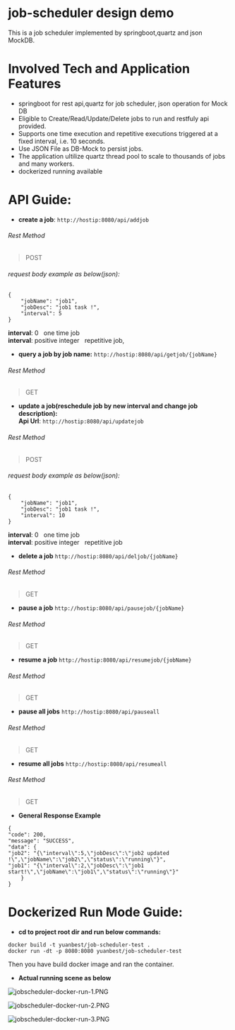 # job-scheduler design  demo
This is a job scheduler implemented by springboot,quartz and json MockDB.
# Involved Tech and Application Features
* springboot for rest api,quartz for job scheduler, json operation for Mock DB
* Eligible to Create/Read/Update/Delete jobs to run and restfuly api provided.
* Supports one time execution and repetitive executions triggered at a fixed interval,
  i.e. 10 seconds.
* Use JSON File as DB-Mock to persist jobs.
* The application ultilize quartz thread pool to scale to thousands of jobs and many workers.
* dockerized running available 

# API Guide:
- **create a job**: 
`http://hostip:8080/api/addjob`
###### Rest Method
> POST   <br />   
###### request body example as below(json): 
``` 
{
    "jobName": "job1",
    "jobDesc": "job1 task !",
    "interval": 5
}
```
  **interval**: 0  &nbsp; one time job  
  **interval**: positive integer  &nbsp;  repetitive job,
 
- **query a job by job name:**
`http://hostip:8080/api/getjob/{jobName}`
###### Rest Method
> GET   <br />  
 
- **update a job(reschedule job by new interval and change job description):**  
   **Api Url**: `http://hostip:8080/api/updatejob`
###### Rest Method
> POST   <br />   
###### request body example as below(json): 
``` 
{
    "jobName": "job1",
    "jobDesc": "job1 task !",
    "interval": 10
}
```
  **interval**: 0  &nbsp; one time job  
  **interval**: positive integer  &nbsp;  repetitive job  
  
- **delete a job**
`http://hostip:8080/api/deljob/{jobName}`
###### Rest Method
> GET   <br />  
- **pause a job**
`http://hostip:8080/api/pausejob/{jobName}`
###### Rest Method
> GET   <br />  

- **resume a job**
`http://hostip:8080/api/resumejob/{jobName}`
###### Rest Method
> GET   <br />  
- **pause all jobs**
`http://hostip:8080/api/pauseall`
###### Rest Method
> GET   <br />  
- **resume all jobs**
`http://hostip:8080/api/resumeall`
###### Rest Method
> GET   <br />  
- **General Response Example**
```
{
"code": 200,
"message": "SUCCESS",
"data": {
"job2": "{\"interval\":5,\"jobDesc\":\"job2 updated !\",\"jobName\":\"job2\",\"status\":\"running\"}",
"job1": "{\"interval\":2,\"jobDesc\":\"job1 start!\",\"jobName\":\"job1\",\"status\":\"running\"}"
    }
}
```

# Dockerized Run Mode Guide:
- **cd to project root dir and run below commands:**
```
docker build -t yuanbest/job-scheduler-test .
docker run -dt -p 8080:8080 yuanbest/job-scheduler-test
```
Then you have build docker image and ran the container.

- **Actual running scene as below**

![jobscheduler-docker-run-1.PNG](https://s2.loli.net/2022/06/21/ijbA91LGd52gHVs.png)

![jobscheduler-docker-run-2.PNG](https://s2.loli.net/2022/06/21/9rp74C2eWSZUynv.png)

![jobscheduler-docker-run-3.PNG](https://s2.loli.net/2022/06/21/a4gSIFlEfcUtjrZ.png)